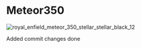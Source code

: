 # Meteor350
![royal_enfield_meteor_350_stellar_stellar_black_12](https://github.com/user-attachments/assets/f23dad4e-37cf-4af7-a8b2-0d3b76389c52)



Added commit changes done
